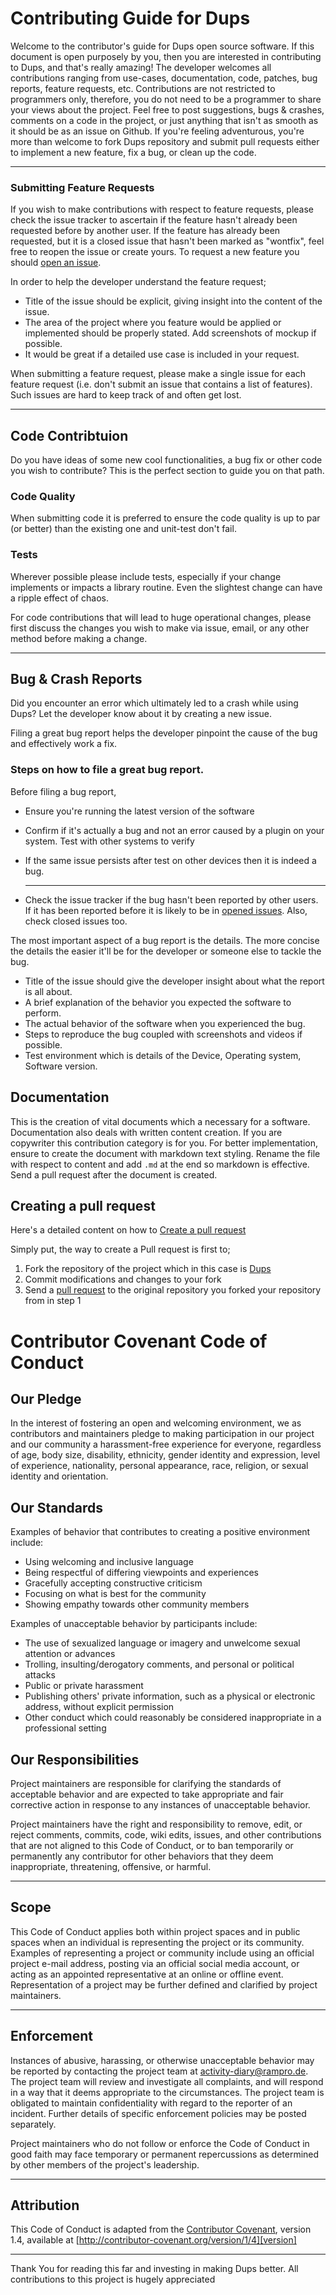 # Contributing Guide for Dups

Welcome to the contributor's guide for Dups open source software. If this document is open purposely by you, then you are interested in contributing to Dups, and that's really amazing! 
The developer welcomes all contributions ranging from use-cases, documentation, code, patches, bug reports, feature requests, etc. Contributions are not restricted to programmers only, therefore, you do not need to be a programmer to share your views about the project.
Feel free to post suggestions, bugs & crashes, comments on a code in the project, or just anything that isn't as smooth as it should be as an issue on Github. 
If you're feeling adventurous, you're more than welcome to fork Dups repository and submit pull requests either to implement a new feature, fix a bug, or clean up the code. <hr>

### Submitting Feature Requests

If you wish to make contributions with respect to feature requests, please check the issue tracker to ascertain if the feature hasn't already been requested before by another user. If the feature has already been requested, but it is a closed issue that hasn't been marked as "wontfix", feel free to reopen the issue or create yours. 
To request a new feature you should [open an issue](https://github.com/linuxwhatelse/dups/issues/new).

In order to help the developer understand the feature request;
- Title of the issue should be explicit, giving insight into the content of the issue.
- The area of the project where you feature would be applied or implemented should be properly stated. Add screenshots of mockup if possible.
- It would be great if a detailed use case is included in your request.

When submitting a feature request, please make a single issue for each feature request (i.e. don't submit an issue that contains a list of features). Such issues are hard to keep track of and often get lost.  <hr>

## Code Contribtuion

Do you have ideas of some new cool functionalities, a bug fix or other code you wish to contribute? This is the perfect section to guide you on that path.

### Code Quality

When submitting code it is preferred to ensure the code quality is up to par (or better) than the existing one and unit-test don't fail.

### Tests
Wherever possible please include tests, especially if your change implements or impacts a library routine. Even the slightest change can have a ripple effect of chaos.

For code contributions that will lead to huge operational changes, please first discuss the changes you wish to make via issue, email, or any other method before making a change. <hr>

## Bug & Crash Reports

Did you encounter an error which ultimately led to a crash while using Dups? Let the developer know about it by creating a new issue. 

Filing a great bug report helps the developer pinpoint the cause of the bug and effectively work a fix.

### Steps on how to file a great bug report.

Before filing a bug report,
- Ensure you're running the latest version of the software
- Confirm if it's actually a bug and not an error caused by a plugin on your system. Test with other systems to verify
- If the same issue persists after test on other devices then it is indeed a bug. <hr>

- Check the issue tracker if the bug hasn't been reported by other users. If it has been reported before it is likely to be in [opened issues](https://github.com/linuxwhatelse/dups/issues). Also, check closed issues too.

The most important aspect of a bug report is the details. The more concise the details the easier it'll be for the developer or someone else to tackle the bug.

- Title of the issue should give the developer insight about what the report is all about. 
- A brief explanation of the behavior you expected the software to perform.
- The actual behavior of the software when you experienced the bug.
- Steps to reproduce the bug coupled with screenshots and videos if possible.
- Test environment which is details of the Device, Operating system, Software version.

## Documentation

This is the creation of vital documents which a necessary for a software. Documentation also deals with written content creation. If you are copywriter this contribution category is for you. 
For better implementation, ensure to create the document with markdown text styling.
Rename the file with respect to content and add ```.md``` at the end so markdown is effective.
Send a pull request after the document is created.

## Creating a pull request

Here's a detailed content on how to [Create a pull request](https://help.github.com/articles/creating-a-pull-request)

Simply put, the way to create a Pull request is first to; 

1. Fork the repository of the project which in this case is [Dups](https://github.com/linuxwhatelse/dups)
2. Commit modifications and changes to your fork
3. Send a [pull request](https://help.github.com/articles/creating-a-pull-request) to the original repository you forked your repository from in step 1


# Contributor Covenant Code of Conduct

## Our Pledge

In the interest of fostering an open and welcoming environment, we as contributors and maintainers pledge to making participation in our project and our community a harassment-free experience for everyone, regardless of age, body size, disability, ethnicity, gender identity and expression, level of experience, nationality, personal appearance, race, religion, or sexual identity and orientation.

## Our Standards

Examples of behavior that contributes to creating a positive environment include:

* Using welcoming and inclusive language
* Being respectful of differing viewpoints and experiences
* Gracefully accepting constructive criticism
* Focusing on what is best for the community
* Showing empathy towards other community members

Examples of unacceptable behavior by participants include:

* The use of sexualized language or imagery and unwelcome sexual attention or advances
* Trolling, insulting/derogatory comments, and personal or political attacks
* Public or private harassment
* Publishing others' private information, such as a physical or electronic address, without explicit permission
* Other conduct which could reasonably be considered inappropriate in a professional setting

## Our Responsibilities

Project maintainers are responsible for clarifying the standards of acceptable behavior and are expected to take appropriate and fair corrective action in response to any instances of unacceptable behavior.

Project maintainers have the right and responsibility to remove, edit, or reject comments, commits, code, wiki edits, issues, and other contributions that are not aligned to this Code of Conduct, or to ban temporarily or permanently any contributor for other behaviors that they deem inappropriate, threatening, offensive, or harmful. <hr>

## Scope

This Code of Conduct applies both within project spaces and in public spaces when an individual is representing the project or its community. Examples of representing a project or community include using an official project e-mail address, posting via an official social media account, or acting as an appointed representative at an online or offline event. Representation of a project may be further defined and clarified by project maintainers. <hr>

## Enforcement

Instances of abusive, harassing, or otherwise unacceptable behavior may be reported by contacting the project team at activity-diary@rampro.de. The project team will review and investigate all complaints, and will respond in a way that it deems appropriate to the circumstances. The project team is obligated to maintain confidentiality with regard to the reporter of an incident. Further details of specific enforcement policies may be posted separately.

Project maintainers who do not follow or enforce the Code of Conduct in good faith may face temporary or permanent repercussions as determined by other members of the project's leadership.
<hr>

## Attribution

This Code of Conduct is adapted from the [Contributor Covenant][homepage], version 1.4, available at [http://contributor-covenant.org/version/1/4][version]

[homepage]: http://contributor-covenant.org
[version]: http://contributor-covenant.org/version/1/4/
<hr>

Thank You for reading this far and investing in making Dups better. All contributions to this project is hugely appreciated

 
